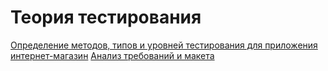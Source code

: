 # Теория тестирования
[Определение методов, типов и уровней тестирования для приложения интернет-магазин](https://docs.google.com/spreadsheets/d/11M7mAha3227gLjFo6xotRH9fsaIcDb0KACSUxEPfSoU/edit?usp=sharing)
[Анализ требований и макета](https://docs.google.com/spreadsheets/d/1FdRI4e1rjT-lWCUuPj69AWuinLjmG0Cuk3FkehIe_4Q/edit?usp=sharing)
